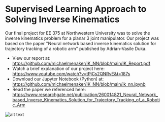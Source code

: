 # Supervised Learning Approach to Solving Inverse Kinematics
Our final project for EE 375 at Northwestern University was to solve the inverse kinematics problem for a planar 3 joint manipulator. Our project was based on the paper 
"Neural network based inverse kinematics solution for trajectory tracking of a robotic arm" published by Adrian-Vasile Duka.

  - View our report at: https://github.com/michaelmenaker/IK_NN/blob/main/IK_Report.pdf
  - Watch a brief explanation of our project here: https://www.youtube.com/watch?v=tPjCs2QNRvE&t=187s
  - Download our Jupyter Notebook (Python) at: https://github.com/michaelmenaker/IK_NN/blob/main/ik_nn.ipynb
  - Read the paper we referenced here: https://www.researchgate.net/publication/260014821_Neural_Network_based_Inverse_Kinematics_Solution_for_Trajectory_Tracking_of_a_Robotic_Arm
  
![alt text](image.jpg)
